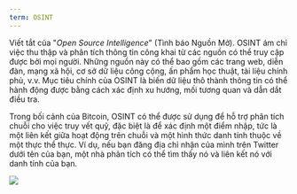 ```yaml
---
term: OSINT
---
```


Viết tắt của "*Open Source Intelligence*" (Tình báo Nguồn Mở). OSINT ám chỉ việc thu thập và phân tích thông tin công khai từ các nguồn có thể truy cập được bởi mọi người. Những nguồn này có thể bao gồm các trang web, diễn đàn, mạng xã hội, cơ sở dữ liệu công cộng, ấn phẩm học thuật, tài liệu chính phủ, v.v. Mục tiêu chính của OSINT là biến dữ liệu thô thành thông tin có thể hành động được bằng cách xác định xu hướng, mối tương quan và dẫn dắt điều tra.

Trong bối cảnh của Bitcoin, OSINT có thể được sử dụng để hỗ trợ phân tích chuỗi cho việc truy vết quỹ, đặc biệt là để xác định một điểm nhập, tức là một liên kết giữa hoạt động trên chuỗi và một hình thức danh tính thuộc về một thực thể thực. Ví dụ, nếu bạn đăng địa chỉ nhận của mình trên Twitter dưới tên của bạn, một nhà phân tích có thể tìm thấy nó và liên kết nó với danh tính của bạn.

![](../../dictionnaire/assets/28.png)